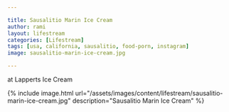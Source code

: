 ```yaml
---

title: Sausalitio Marin Ice Cream
author: rami
layout: lifestream 
categories: [Lifestream]
tags: [usa, california, sausalitio, food-porn, instagram]
image: sausalitio-marin-ice-cream.jpg

---
```


at Lapperts Ice Cream

{% include image.html url="/assets/images/content/lifestream/sausalitio-marin-ice-cream.jpg" description="Sausalitio Marin Ice Cream" %}
